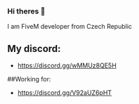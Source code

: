 ### Hi theres 👋
I am FiveM developer from Czech Republic

## My discord:
- https://discord.gg/wMMUz8QE5H

##Working for:
- https://discord.gg/V92aUZ6pHT

<!--
**WhipleeLua/WhipleeLua** is a ✨ _special_ ✨ repository because its `README.md` (this file) appears on your GitHub profile.

Here are some ideas to get you started:

- 🔭 I’m currently working on ...
- 🌱 I’m currently learning ...
- 👯 I’m looking to collaborate on ...
- 🤔 I’m looking for help with ...
- 💬 Ask me about ...
- 📫 How to reach me: ...
- 😄 Pronouns: ...
- ⚡ Fun fact: ...
-->
